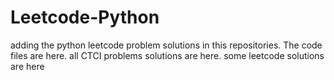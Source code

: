 # Leetcode-Python
adding the python leetcode problem solutions in this repositories. 
The code files are here.
all CTCI problems solutions are here.
some leetcode solutions are here



































































































































































































































